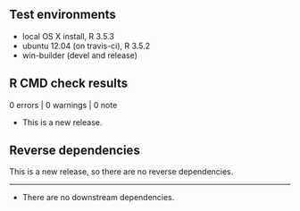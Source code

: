 ## Test environments
* local OS X install, R 3.5.3
* ubuntu 12.04 (on travis-ci), R 3.5.2
* win-builder (devel and release)

## R CMD check results

0 errors | 0 warnings | 0 note

* This is a new release.

## Reverse dependencies

This is a new release, so there are no reverse dependencies.

---

* There are no downstream dependencies.
